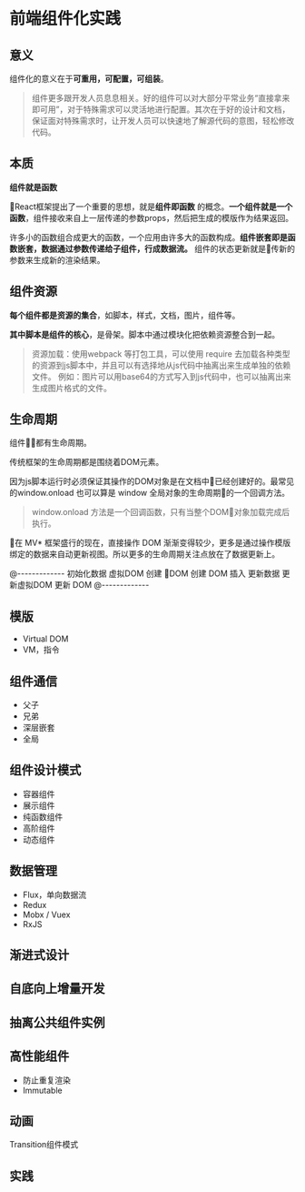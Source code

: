# 前端组件化实践

## 意义

组件化的意义在于**可重用，可配置，可组装**。

> 组件更多跟开发人员息息相关。好的组件可以对大部分平常业务“直接拿来即可用”，对于特殊需求可以灵活地进行配置。其次在于好的设计和文档，保证面对特殊需求时，让开发人员可以快速地了解源代码的意图，轻松修改代码。

## 本质

**组件就是函数**

React框架提出了一个重要的思想，就是**组件即函数** 的概念。**一个组件就是一个函数**，组件接收来自上一层传递的参数props，然后把生成的模版作为结果返回。

许多小的函数组合成更大的函数，一个应用由许多大的函数构成。**组件嵌套即是函数嵌套，数据通过参数传递给子组件，行成数据流。** 组件的状态更新就是传新的参数来生成新的渲染结果。

## 组件资源

**每个组件都是资源的集合**，如脚本，样式，文档，图片，组件等。

**其中脚本是组件的核心**，是骨架。脚本中通过模块化把依赖资源整合到一起。

> 资源加载：使用webpack 等打包工具，可以使用 require 去加载各种类型的资源到js脚本中，并且可以有选择地从js代码中抽离出来生成单独的依赖文件。
例如：图片可以用base64的方式写入到js代码中，也可以抽离出来生成图片格式的文件。

## 生命周期

组件都有生命周期。

传统框架的生命周期都是围绕着DOM元素。

因为js脚本运行时必须保证其操作的DOM对象是在文档中已经创建好的。最常见的window.onload 也可以算是 window 全局对象的生命周期的一个回调方法。

> window.onload 方法是一个回调函数，只有当整个DOM对象加载完成后执行。

在 MV* 框架盛行的现在，直接操作 DOM 渐渐变得较少，更多是通过操作模版绑定的数据来自动更新视图。所以更多的生命周期关注点放在了数据更新上。

@-------------
初始化数据
虚拟DOM 创建
DOM 创建
DOM 插入
更新数据
更新虚拟DOM
更新 DOM
@-------------

## 模版
 * Virtual DOM
 * VM，指令

## 组件通信
 * 父子
 * 兄弟
 * 深层嵌套
 * 全局

## 组件设计模式
 * 容器组件
 * 展示组件
 * 纯函数组件
 * 高阶组件 
 * 动态组件

## 数据管理
 * Flux，单向数据流
 * Redux
 * Mobx / Vuex
 * RxJS

## 渐进式设计

## 自底向上增量开发
 
## 抽离公共组件实例

## 高性能组件
 * 防止重复渲染
 * Immutable

## 动画

Transition组件模式

## 实践